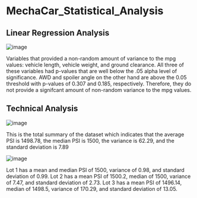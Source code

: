 # MechaCar_Statistical_Analysis

## Linear Regression Analysis
![image](https://user-images.githubusercontent.com/92773195/152666327-0469ec0c-8002-4051-8769-2368fa4ab2f8.png)

Variables that provided a non-random amount of variance to the mpg values: vehicle length, vehicle weight, and ground clearance. All three of these variables had p-values that are well below the .05 alpha level of significance. AWD and spoiler angle on the other hand are above the 0.05 threshold with p-values of 0.307 and 0.185, respectively. Therefore, they do not provide a signifcant amount of non-random variance to the mpg values. 

## Technical Analysis
![image](https://user-images.githubusercontent.com/92773195/152666947-4d39e327-45e7-490c-8fa3-27f315b2e0f1.png)

This is the total summary of the dataset which indicates that the average PSI is 1498.78, the median PSI is 1500, the variance is 62.29, and the standard deviation is 7.89

![image](https://user-images.githubusercontent.com/92773195/152666963-be98e184-414c-498f-a882-28ede716de01.png)

Lot 1 has a mean and median PSI of 1500, variance of 0.98, and standard deviation of 0.99.
Lot 2 has a mean PSI of 1500.2, median of 1500, variance of 7.47, and standard deviation of 2.73.
Lot 3 has a mean PSI of 1496.14, median of 1498.5, variance of 170.29, and standard deviation of 13.05.



